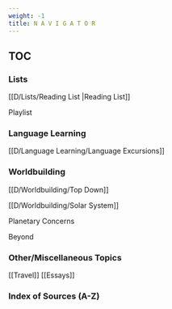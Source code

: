 ```yaml
---
weight: -1
title: N A V I G A T O R
---
```


## TOC 

### Lists
[[D/Lists/Reading List |Reading List]]

Playlist

### Language Learning 
[[D/Language Learning/Language Excursions]]


### Worldbuilding 
[[D/Worldbuilding/Top Down]]

[[D/Worldbuilding/Solar System]]

Planetary Concerns

Beyond


### Other/Miscellaneous Topics 
[[Travel]]
[[Essays]]


### Index of Sources (A-Z)






